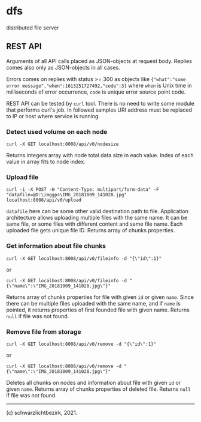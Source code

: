 
# dfs

distributed file server


## REST API

Arguments of all API calls placed as JSON-objects at request body. Replies comes also only as JSON-objects in all cases.

Errors comes on replies with status >= 300 as objects like `{"what":"some error message","when":1613251727492,"code":3}` where `when` is Unix time in milliseconds of error occurrence, `code` is unique error source point code.

REST API can be tested by `curl` tool. There is no need to write some module that performs curl's job. In followed samples URI address must be replaced to IP or host where service is running.


### Detect used volume on each node

```batch
curl -X GET localhost:8008/api/v0/nodesize
```
Returns integers array with node total data size in each value. Index of each value in array fits to node index.


### Upload file

```batch
curl -i -X POST -H "Content-Type: multipart/form-data" -F "datafile=@D:\imggps\IMG_20181009_141028.jpg" localhost:8008/api/v0/upload
```
`datafile` here can be some other valid destination path to file.
Application architecture allows uploading multiple files with the same name. It can be same file, or some files with different content and same file name. Each uploaded file gets unique file ID. Returns array of chunks properties.


### Get information about file chunks

```batch
curl -X GET localhost:8008/api/v0/fileinfo -d "{\"id\":1}"
```
or
```batch
curl -X GET localhost:8008/api/v0/fileinfo -d "{\"name\":\"IMG_20181009_141028.jpg\"}"
```
Returns array of chunks properties for file with given `id` or given `name`. Since there can be multiple files uploaded with the same name, and if `name` is pointed, it returns properties of first founded file with given name. Returns `null` if file was not found.


### Remove file from storage

```batch
curl -X GET localhost:8008/api/v0/remove -d "{\"id\":1}"
```
or
```batch
curl -X GET localhost:8008/api/v0/remove -d "{\"name\":\"IMG_20181009_141028.jpg\"}"
```
Deletes all chunks on nodes and information about file with given `id` or given `name`. Returns array of chunks properties of deleted file. Returns `null` if file was not found.

---
(c) schwarzlichtbezirk, 2021.
